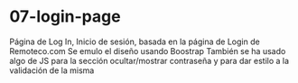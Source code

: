 # 07-login-page
Página de Log In, Inicio de sesión, basada en la página de Login de Remoteco.com
Se emulo el diseño usando Boostrap
También se ha usado algo de JS para la sección ocultar/mostrar contraseña y para dar estilo a la validación de la misma

